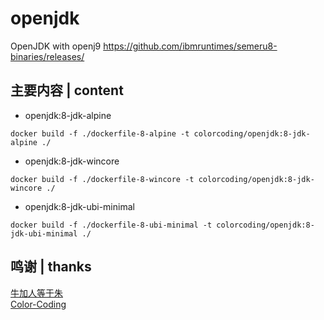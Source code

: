# openjdk
OpenJDK with openj9
https://github.com/ibmruntimes/semeru8-binaries/releases/

## 主要内容 | content
* openjdk:8-jdk-alpine
~~~
docker build -f ./dockerfile-8-alpine -t colorcoding/openjdk:8-jdk-alpine ./
~~~
* openjdk:8-jdk-wincore
~~~
docker build -f ./dockerfile-8-wincore -t colorcoding/openjdk:8-jdk-wincore ./
~~~
* openjdk:8-jdk-ubi-minimal
~~~
docker build -f ./dockerfile-8-ubi-minimal -t colorcoding/openjdk:8-jdk-ubi-minimal ./
~~~

## 鸣谢 | thanks
[牛加人等于朱](http://baike.baidu.com/view/1769.htm "NiurenZhu")<br>
[Color-Coding](http://colorcoding.org/ "咔啦工作室")<br>
